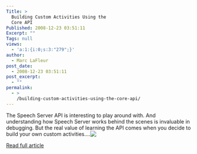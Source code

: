 ```yaml
---
Title: >
  Building Custom Activities Using the
  Core API
Published: 2008-12-23 03:51:11
Excerpt: ""
Tags: null
views:
  - 'a:1:{i:0;s:3:"279";}'
author:
  - Marc LaFleur
post_date:
  - 2008-12-23 03:51:11
post_excerpt:
  - ""
permalink:
  - >
    /building-custom-activities-using-the-core-api/
---
```

<p></p>  <p>The Speech Server API is interesting to play around with. And understanding how Speech Server works behind the scenes is invaluable in debugging. But the real value of learning the API comes when you decide to build your own custom activities.<span>...<a href="http://gotspeech.net/blogs/speakingfromtheedge/archive/2008/08/06/building-custom-activities-using-the-core-api.aspx"><img style="vertical-align: text-top" src="http://www.blogblog.com/rounders2/icon_arrow.gif" border="0" /></a></span></p>  <p></p>  <p><a href="http://gotspeech.net/blogs/speakingfromtheedge/archive/2008/08/06/building-custom-activities-using-the-core-api.aspx">Read full article</a></p>